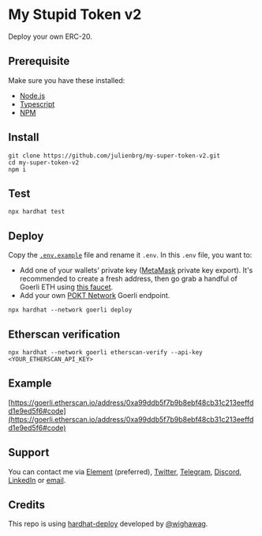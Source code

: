 # My Stupid Token v2

Deploy your own ERC-20.

## Prerequisite

Make sure you have these installed:

- [Node.js](https://nodejs.org/en/)
- [Typescript](https://www.typescriptlang.org/docs/handbook/typescript-tooling-in-5-minutes.html)
- [NPM](https://docs.npmjs.com/downloading-and-installing-node-js-and-npm)

## Install

```shell
git clone https://github.com/julienbrg/my-super-token-v2.git
cd my-super-token-v2
npm i
```

## Test

```shell
npx hardhat test
```

## Deploy

Copy the [`.env.example`](https://github.com/ATO-nft/ato/blob/main/.env.example) file and rename it `.env`. In this `.env` file, you want to:

- Add one of your wallets' private key ([MetaMask](https://metamask.zendesk.com/hc/en-us/articles/360015289632-How-to-export-an-account-s-private-key) private key export). It's recommended to create a fresh address, then go grab a handful of Goerli ETH using [this faucet](https://goerlifaucet.com/).
- Add your own [POKT Network](https://www.pokt.network/) Goerli endpoint.

```shell
npx hardhat --network goerli deploy
```

## Etherscan verification

```shell
npx hardhat --network goerli etherscan-verify --api-key <YOUR_ETHERSCAN_API_KEY>
```

## Example

[https://goerli.etherscan.io/address/0xa99ddb5f7b9b8ebf48cb31c213eeffdd1e9ed5f6#code](https://goerli.etherscan.io/address/0xa99ddb5f7b9b8ebf48cb31c213eeffdd1e9ed5f6#code)

## Support

You can contact me via [Element](https://matrix.to/#/@julienbrg:matrix.org) (preferred), [Twitter](https://twitter.com/julienbrg), [Telegram](https://t.me/julienbrg), [Discord](https://discord.gg/xw9dCeQ94Y), [LinkedIn](https://www.linkedin.com/in/julienberanger/) or [email](mailto:julien@strat.cc).

## Credits

This repo is using [hardhat-deploy](https://github.com/wighawag/hardhat-deploy) developed by [@wighawag](https://github.com/wighawag).
